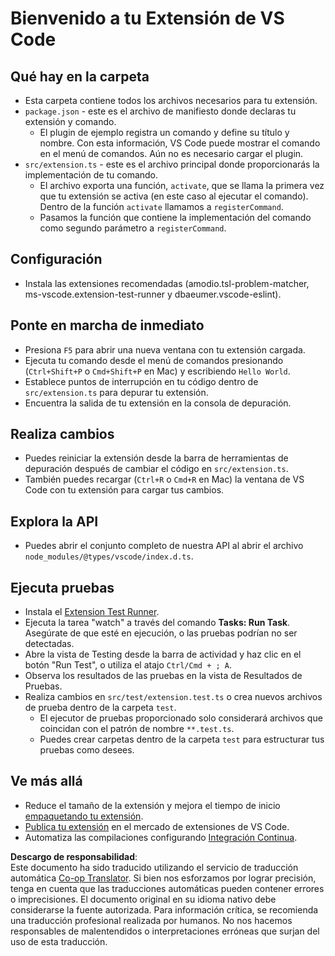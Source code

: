 <!--
CO_OP_TRANSLATOR_METADATA:
{
  "original_hash": "62b2632720dd39ef391d6b60b9b4bfb8",
  "translation_date": "2025-03-27T04:35:39+00:00",
  "source_file": "code\\07.Lab\\01\\Apple\\phi3ext\\vsc-extension-quickstart.md",
  "language_code": "es"
}
-->
# Bienvenido a tu Extensión de VS Code

## Qué hay en la carpeta

* Esta carpeta contiene todos los archivos necesarios para tu extensión.
* `package.json` - este es el archivo de manifiesto donde declaras tu extensión y comando.
  * El plugin de ejemplo registra un comando y define su título y nombre. Con esta información, VS Code puede mostrar el comando en el menú de comandos. Aún no es necesario cargar el plugin.
* `src/extension.ts` - este es el archivo principal donde proporcionarás la implementación de tu comando.
  * El archivo exporta una función, `activate`, que se llama la primera vez que tu extensión se activa (en este caso al ejecutar el comando). Dentro de la función `activate` llamamos a `registerCommand`.
  * Pasamos la función que contiene la implementación del comando como segundo parámetro a `registerCommand`.

## Configuración

* Instala las extensiones recomendadas (amodio.tsl-problem-matcher, ms-vscode.extension-test-runner y dbaeumer.vscode-eslint).

## Ponte en marcha de inmediato

* Presiona `F5` para abrir una nueva ventana con tu extensión cargada.
* Ejecuta tu comando desde el menú de comandos presionando (`Ctrl+Shift+P` o `Cmd+Shift+P` en Mac) y escribiendo `Hello World`.
* Establece puntos de interrupción en tu código dentro de `src/extension.ts` para depurar tu extensión.
* Encuentra la salida de tu extensión en la consola de depuración.

## Realiza cambios

* Puedes reiniciar la extensión desde la barra de herramientas de depuración después de cambiar el código en `src/extension.ts`.
* También puedes recargar (`Ctrl+R` o `Cmd+R` en Mac) la ventana de VS Code con tu extensión para cargar tus cambios.

## Explora la API

* Puedes abrir el conjunto completo de nuestra API al abrir el archivo `node_modules/@types/vscode/index.d.ts`.

## Ejecuta pruebas

* Instala el [Extension Test Runner](https://marketplace.visualstudio.com/items?itemName=ms-vscode.extension-test-runner).
* Ejecuta la tarea "watch" a través del comando **Tasks: Run Task**. Asegúrate de que esté en ejecución, o las pruebas podrían no ser detectadas.
* Abre la vista de Testing desde la barra de actividad y haz clic en el botón "Run Test", o utiliza el atajo `Ctrl/Cmd + ; A`.
* Observa los resultados de las pruebas en la vista de Resultados de Pruebas.
* Realiza cambios en `src/test/extension.test.ts` o crea nuevos archivos de prueba dentro de la carpeta `test`.
  * El ejecutor de pruebas proporcionado solo considerará archivos que coincidan con el patrón de nombre `**.test.ts`.
  * Puedes crear carpetas dentro de la carpeta `test` para estructurar tus pruebas como desees.

## Ve más allá

* Reduce el tamaño de la extensión y mejora el tiempo de inicio [empaquetando tu extensión](https://code.visualstudio.com/api/working-with-extensions/bundling-extension).
* [Publica tu extensión](https://code.visualstudio.com/api/working-with-extensions/publishing-extension) en el mercado de extensiones de VS Code.
* Automatiza las compilaciones configurando [Integración Continua](https://code.visualstudio.com/api/working-with-extensions/continuous-integration).

**Descargo de responsabilidad**:  
Este documento ha sido traducido utilizando el servicio de traducción automática [Co-op Translator](https://github.com/Azure/co-op-translator). Si bien nos esforzamos por lograr precisión, tenga en cuenta que las traducciones automáticas pueden contener errores o imprecisiones. El documento original en su idioma nativo debe considerarse la fuente autorizada. Para información crítica, se recomienda una traducción profesional realizada por humanos. No nos hacemos responsables de malentendidos o interpretaciones erróneas que surjan del uso de esta traducción.